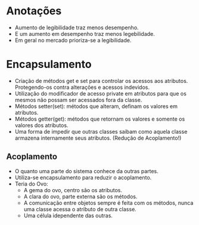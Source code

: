 # Anotações

 - Aumento de legibilidade traz menos desempenho.
 - E um aumento em desempenho traz menos legebilidade.
 - Em geral no mercado prioriza-se a legibilidade.

# Encapsulamento

 - Criação de métodos get e set para controlar os acessos aos atributos. Protegendo-os contra alterações e acessos indevidos.
 - Utilização do modificador de acesso private em atributos para que os mesmos não possam ser acessados fora da classe.
 - Métodos setter(set): métodos que alteram, definam os valores em atributos.
 - Métodos getter(get): métodos que retornam os valores e somente os valores dos atributos.
 - Uma forma de impedir que outras classes saibam como aquela classe armazena internamente seus atributos. (Redução de Acoplamento!)

## Acoplamento
 - O quanto uma parte do sistema conhece da outras partes.
 - Utiliza-se encapsulamento para reduzir o acoplamento.
 - Teria do Ovo:
   - A gema do ovo, centro são os atributos.
   - A clara do ovo, parte externa são os métodos.
   - A comunicação entre objetos sempre é feita com os métodos, nunca uma classe acessa o atributo de outra classe.
   - Uma célula idependente das outras.